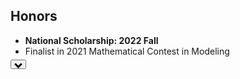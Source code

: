 ## Honors

<ul style="margin:0 0 5px;">
  <li><autocolor><strong>National Scholarship: 2022 Fall</strong></autocolor></li> 
<!--   <li><autocolor>SJTU Excellent Undergraduate: 2023 Spring</autocolor></li> -->
<!--   <li><autocolor>Shao Ch’iu Alumni Scholarship: 2021 Fall</autocolor></li> -->
<!--   <li><autocolor>Kwang-Hua Scholarship: 2020 Fall</autocolor></li> -->
<!--   <li><autocolor>SJTU Excellence Scholarship: 2023 Fall, 2022 Fall, 2021 Fall, 2020 Fall</autocolor></li> -->
<!--   <li><autocolor>SJTU Academic Progress Scholarship: 2021 Fall</autocolor></li> -->
<!--   <li><autocolor>SJTU Merit Student: 2021 Fall</autocolor></li> -->
<!--   <li><autocolor>SJTU Excellent League Member: 2024 Spring, 2022 Spring, 2020 Spring</autocolor></li> -->
<!--   <li><autocolor>Top-5 in ICCV 2023 Workshop on Computer Vision for Automated Medical Diagnosis CXR-LT Competition</autocolor></li> -->
  <li><autocolor>Finalist in 2021 Mathematical Contest in Modeling</autocolor></li>
<!--   <li><autocolor>Second Prize of 2020 National Undergraduate Mathematics Competition</autocolor></li> -->
</ul>


<html lang="en">
<head>
<meta charset="UTF-8">
<meta name="viewport" content="width=device-width, initial-scale=1.0">
<title>折叠示例</title>
<style>
    .arrow {
        border: solid black;
        border-width: 0 3px 3px 0;
        display: inline-block;
        padding: 3px;
        transform: rotate(45deg);
        transition: transform 0.3s ease-in-out;
    }

    .arrow.up {
        transform: rotate(-135deg);
    }

    #honorsList {
        margin: 0 0 5px;
        display: none;
    }
</style>
</head>
<body>

<button onclick="toggleList()">
    <i class="arrow"></i>
</button>
<ul id="honorsList">
  <li><strong>National Scholarship: 2022 Fall</strong></li> 
  <!-- Uncomment the following lines when deploying -->
  <li>SJTU Excellent Undergraduate: 2023 Spring</li>
  <li>Shao Ch’iu Alumni Scholarship: 2021 Fall</li>
  <li>Kwang-Hua Scholarship: 2020 Fall</li>
  <li>SJTU Excellence Scholarship: 2023 Fall, 2022 Fall, 2021 Fall, 2020 Fall</li>
  <li>SJTU Academic Progress Scholarship: 2021 Fall</li>
  <li>SJTU Merit Student: 2021 Fall</li>
  <li>SJTU Excellent League Member: 2024 Spring, 2022 Spring, 2020 Spring</li>
  <li>Top-5 in ICCV 2023 Workshop on Computer Vision for Automated Medical Diagnosis CXR-LT Competition</li>
  <li>Finalist in 2021 Mathematical Contest in Modeling</li>
  <li>Second Prize of 2020 National Undergraduate Mathematics Competition</li>
</ul>

<script>
function toggleList() {
    var list = document.getElementById('honorsList');
    var arrow = document.querySelector('.arrow');
    if (list.style.display === 'none') {
        list.style.display = 'block';
        arrow.classList.add('up');
    } else {
        list.style.display = 'none';
        arrow.classList.remove('up');
    }
}
</script>

</body>
</html>
